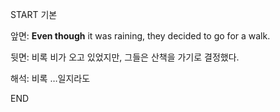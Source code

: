 START
기본

앞면:
**Even though** it was raining, they decided to go for a walk.


뒷면:
비록 비가 오고 있었지만, 그들은 산책을 가기로 결정했다.


해석:
비록 …일지라도
<!--ID: 1740388765664-->
END